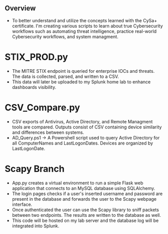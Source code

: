 ## Overview
- To better understand and utilize the concepts learned with the CySa+ certificate. I'm creating various scripts to learn about true Cybersecurity workflows such as automating threat intelligence, practice real-world Cybersecurity workflows, and system managment.

# STIX_PROD.py
- The MITRE STIX endpoint is queried for enterprise IOCs and threats. The data is collected, parsed, and written to a CSV.
- This data will later be uploaded to my Splunk home lab to enhance dashboards visibility.

# CSV_Compare.py
- CSV exports of Antivirus, Active Directory, and Remote Managment tools are compared. Outputs consist of CSV containing device similarity and differences between systems.
- AD_Query.ps1 -> A Powershell script used to query Active Directory for all ComputerNames and LastLogonDates. Devices are organized by LastLogonDate.

# Scapy Branch
- App.py creates a virtual environment to run a simple Flask web application that connects to an MySQL database using SQLAlchemy.
- The login pages checks if a user's inserted username and password are present in the database and forwards the user to the Scapy webpage interface.
- Once authenticated the user can use the Scapy library to sniff packets between two endpoints. The results are written to the database as well.
- This code will be hosted on my lab server and the database log will be integrated into Splunk.
